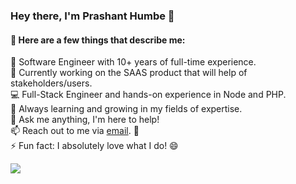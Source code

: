 
### Hey there, I'm Prashant Humbe 👋

#### 📌 Here are a few things that describe me:

💼 Software Engineer with 10+ years of full-time experience.<br>
🔖 Currently working on the SAAS product that will help of stakeholders/users. <br>
💻 Full-Stack Engineer and hands-on experience in Node and PHP.<br>
🌱 Always learning and growing in my fields of expertise.<br>
💬 Ask me anything, I'm here to help!<br>
📫 Reach out to me via <a href="mailto:prashant.humbe19@gmail.com">email</a>. 🚀<br>
⚡ Fun fact: I absolutely love what I do! 😄

[![](https://visitcount.itsvg.in/api?id=prashanthumbe&icon=0&color=13)](https://visitcount.itsvg.in)

<!-- Proudly created with GPRM ( https://gprm.itsvg.in ) -->

